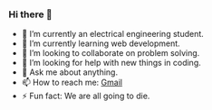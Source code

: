 ### Hi there 👋


- 🔭 I’m currently an electrical engineering student.
- 🌱 I’m currently learning web development.
- 👯 I’m looking to collaborate on problem solving.
- 🤔 I’m looking for help with new things in coding.
- 💬 Ask me about anything.
- 📫 How to reach me:  [Gmail](mailto:anencephalous@protonmail.com)
- ⚡ Fun fact: We are all going to die.
